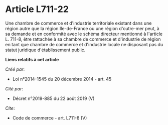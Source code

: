 # Article L711-22

Une chambre de commerce et d'industrie territoriale existant dans une région autre que la région Ile-de-France ou une région
d'outre-mer peut, à sa demande et en conformité avec le schéma directeur mentionné à l'article L. 711-8, être rattachée à sa
chambre de commerce et d'industrie de région en tant que chambre de commerce et d'industrie locale ne disposant pas du statut
juridique d'établissement public.

**Liens relatifs à cet article**

_Créé par_:

  - Loi n°2014-1545 du 20 décembre 2014 - art. 45

_Cité par_:

  - Décret n°2019-885 du 22 août 2019 (V)

_Cite_:

  - Code de commerce - art. L711-8 (V)
